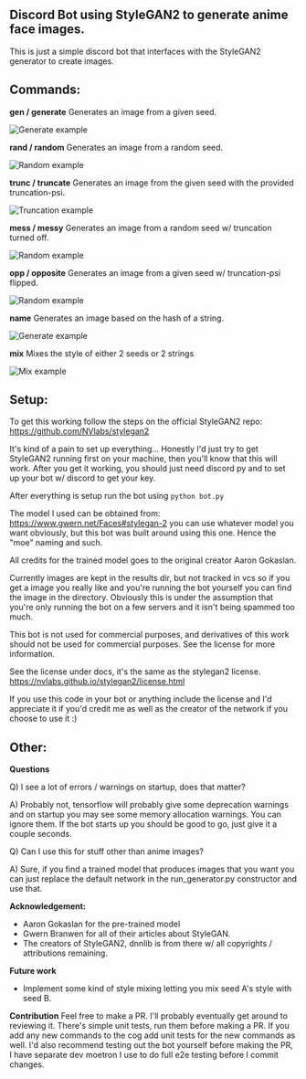 ## Discord Bot using StyleGAN2 to generate anime face images.

This is just a simple discord bot that interfaces with the StyleGAN2 generator to create images.

## Commands:

**gen / generate** 
Generates an image from a given seed.

![Generate example](docs/gen_example.png)


**rand / random** 
Generates an image from a random seed.

![Random example](docs/rand_example.png)


**trunc / truncate** 
Generates an image from the given seed with the provided truncation-psi.

![Truncation example](docs/trunc_example.png)


**mess / messy** 
Generates an image from a random seed w/ truncation turned off.

![Random example](docs/mess_example.png)


**opp / opposite**
Generates an image from a given seed w/ truncation-psi flipped.

![Random example](docs/opp_example.png)


**name** 
Generates an image based on the hash of a string.

![Generate example](docs/name_example.png)

**mix** 
Mixes the style of either 2 seeds or 2 strings

![Mix example](docs/mix_example.png)

## Setup:

To get this working follow the steps on the official StyleGAN2 repo:
https://github.com/NVlabs/stylegan2

It's kind of a pain to set up everything... Honestly I'd just try to get StyleGAN2 running first on your machine, then you'll know that this will work. After you get it working, you should just need discord py and to set up your bot w/ discord to get your key.

After everything is setup run the bot using `python bot.py`

The model I used can be obtained from:
https://www.gwern.net/Faces#stylegan-2
you can use whatever model you want obviously, but this bot was built around using this one. Hence the "moe" naming and such.

All credits for the trained model goes to the original creator Aaron Gokaslan.

Currently images are kept in the results dir, but not tracked in vcs so if you get a image you really like and you're running the bot yourself you can find the image in the directory. Obviously this is under the assumption that you're only running the bot on a few servers and it isn't being spammed too much.

This bot is not used for commercial purposes, and derivatives of this work should not be used for commercial purposes. See the license for more information.

See the license under docs, it's the same as the stylegan2 license.
https://nvlabs.github.io/stylegan2/license.html

If you use this code in your bot or anything include the license and I'd appreciate it if you'd credit me as well as the creator of the network if you choose to use it :)

## Other:

**Questions**

Q) I see a lot of errors / warnings on startup, does that matter?

A) Probably not, tensorflow will probably give some deprecation warnings and on startup you may see some memory allocation warnings. You can ignore them. If the bot starts up you should be good to go, just give it a couple seconds.


Q) Can I use this for stuff other than anime images?

A) Sure, if you find a trained model that produces images that you want you can just replace the default network in the run_generator.py constructor and use that.

**Acknowledgement:**
* Aaron Gokaslan for the pre-trained model
* Gwern Branwen for all of their articles about StyleGAN.
* The creators of StyleGAN2, dnnlib is from there w/ all copyrights / attributions remaining.

**Future work**
* Implement some kind of style mixing letting you mix seed A's style with seed B.

**Contribution**
Feel free to make a PR. I'll probably eventually get around to reviewing it. There's simple unit tests, run them before making a PR. If you add any new commands to the cog add unit tests for the new commands as well. I'd also recommend testing out the bot yourself before making the PR, I have separate dev moetron I use to do full e2e testing before I commit changes.